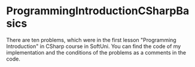 ProgrammingIntroductionCSharpBasics
===================================
There are ten problems, which were in the first lesson "Programming Introduction" in CSharp coursе in SoftUni. You can find the code of my implementation and the conditions of the problems as a comments in the code.
